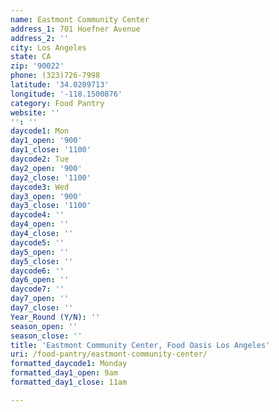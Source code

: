 ```yaml
---
name: Eastmont Community Center
address_1: 701 Hoefner Avenue
address_2: ''
city: Los Angeles
state: CA
zip: '90022'
phone: (323)726-7998
latitude: '34.0209713'
longitude: '-118.1500876'
category: Food Pantry
website: ''
'': ''
daycode1: Mon
day1_open: '900'
day1_close: '1100'
daycode2: Tue
day2_open: '900'
day2_close: '1100'
daycode3: Wed
day3_open: '900'
day3_close: '1100'
daycode4: ''
day4_open: ''
day4_close: ''
daycode5: ''
day5_open: ''
day5_close: ''
daycode6: ''
day6_open: ''
daycode7: ''
day7_open: ''
day7_close: ''
Year_Round (Y/N): ''
season_open: ''
season_close: ''
title: 'Eastmont Community Center, Food Oasis Los Angeles'
uri: /food-pantry/eastmont-community-center/
formatted_daycode1: Monday
formatted_day1_open: 9am
formatted_day1_close: 11am

---
```

